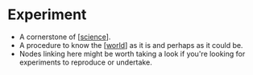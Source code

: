 # Experiment

- A cornerstone of [[science]].
- A procedure to know the [[world]] as it is and perhaps as it could be.
- Nodes linking here might be worth taking a look if you're looking for experiments to reproduce or undertake.


[//begin]: # "Autogenerated link references for markdown compatibility"
[science]: science "Science"
[world]: world "World"
[//end]: # "Autogenerated link references"